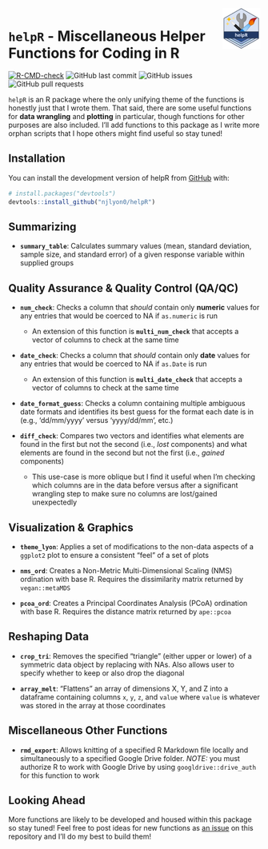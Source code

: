 
<!-- README.md is generated from README.Rmd. Please edit that file -->

<img src = "man/figures/helpR_hex.png" align = "right" width = "15%"/>

# `helpR` - Miscellaneous Helper Functions for Coding in R

<!-- badges: start -->

[![R-CMD-check](https://github.com/njlyon0/helpR/workflows/R-CMD-check/badge.svg)](https://github.com/njlyon0/helpR/actions)
![GitHub last
commit](https://img.shields.io/github/last-commit/njlyon0/helpR)
![GitHub issues](https://img.shields.io/github/issues-raw/njlyon0/helpR)
![GitHub pull
requests](https://img.shields.io/github/issues-pr/njlyon0/helpR)

<!-- badges: end -->

`helpR` is an R package where the only unifying theme of the functions
is honestly just that I wrote them. That said, there are some useful
functions for **data wrangling** and **plotting** in particular, though
functions for other purposes are also included. I’ll add functions to
this package as I write more orphan scripts that I hope others might
find useful so stay tuned!

## Installation

You can install the development version of helpR from
[GitHub](https://github.com/) with:

``` r
# install.packages("devtools")
devtools::install_github("njlyon0/helpR")
```

## Summarizing

- **`summary_table`**: Calculates summary values (mean, standard
  deviation, sample size, and standard error) of a given response
  variable within supplied groups

## Quality Assurance & Quality Control (QA/QC)

- **`num_check`**: Checks a column that *should* contain only
  **numeric** values for any entries that would be coerced to NA if
  `as.numeric` is run

  - An extension of this function is **`multi_num_check`** that accepts
    a vector of columns to check at the same time

- **`date_check`**: Checks a column that *should* contain only **date**
  values for any entries that would be coerced to NA if `as.Date` is run

  - An extension of this function is **`multi_date_check`** that accepts
    a vector of columns to check at the same time

- **`date_format_guess`**: Checks a column containing multiple ambiguous
  date formats and identifies its best guess for the format each date is
  in (e.g., ‘dd/mm/yyyy’ versus ‘yyyy/dd/mm’, etc.)

- **`diff_check`**: Compares two vectors and identifies what elements
  are found in the first but not the second (i.e., *lost* components)
  and what elements are found in the second but not the first (i.e.,
  *gained* components)

  - This use-case is more oblique but I find it useful when I’m checking
    which columns are in the data before versus after a significant
    wrangling step to make sure no columns are lost/gained unexpectedly

## Visualization & Graphics

- **`theme_lyon`**: Applies a set of modifications to the non-data
  aspects of a `ggplot2` plot to ensure a consistent “feel” of a set of
  plots

- **`nms_ord`**: Creates a Non-Metric Multi-Dimensional Scaling (NMS)
  ordination with base R. Requires the dissimilarity matrix returned by
  `vegan::metaMDS`

- **`pcoa_ord`**: Creates a Principal Coordinates Analysis (PCoA)
  ordination with base R. Requires the distance matrix returned by
  `ape::pcoa`

## Reshaping Data

- **`crop_tri`**: Removes the specified “triangle” (either upper or
  lower) of a symmetric data object by replacing with NAs. Also allows
  user to specify whether to keep or also drop the diagonal

- **`array_melt`**: “Flattens” an array of dimensions X, Y, and Z into a
  dataframe containing columns `x`, `y`, `z`, and `value` where `value`
  is whatever was stored in the array at those coordinates

## Miscellaneous Other Functions

- **`rmd_export`**: Allows knitting of a specified R Markdown file
  locally and simultaneously to a specified Google Drive folder. *NOTE:*
  you must authorize R to work with Google Drive by using
  `googldrive::drive_auth` for this function to work

## Looking Ahead

More functions are likely to be developed and housed within this package
so stay tuned! Feel free to post ideas for new functions as [an
issue](https://github.com/njlyon0/helpR/issues) on this repository and
I’ll do my best to build them!
